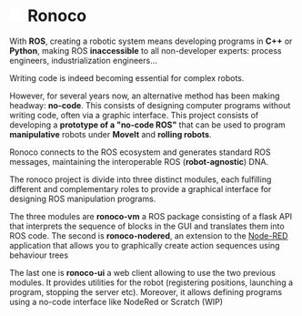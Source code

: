 <img src="logo.svg" width="5%"/> Ronoco
================================================

With **ROS**, creating a robotic system means developing programs in **C++** or **Python**, making ROS **inaccessible** to all non-developer experts: process engineers, industrialization engineers...

Writing code is indeed becoming essential for complex robots.

However, for several years now, an alternative method has been making headway: **no-code**. This consists of designing computer programs without writing code, often via a graphic interface. This project consists of developing a **prototype of a "no-code ROS"** that can be used to program **manipulative** robots under **MoveIt** and **rolling robots**.

Ronoco connects to the ROS ecosystem and generates standard ROS messages, maintaining the interoperable ROS (**robot-agnostic**) DNA.

The ronoco project is divide into three distinct modules, each fulfilling different and complementary roles to provide a graphical interface for designing ROS manipulation programs.

The three modules are **ronoco-vm** a ROS package consisting of a flask API that interprets the sequence of blocks in the GUI and translates them into ROS code. The second is **ronoco-nodered**, an extension to the [Node-RED](https://nodered.org/) application that allows you to graphically create action sequences using behaviour trees

The last one is **ronoco-ui** a web client allowing to use the two previous modules. It provides utilities for the robot (registering positions, launching a program, stopping the server etc). Moreover, it allows defining programs using a no-code interface like NodeRed or Scratch (WIP)

